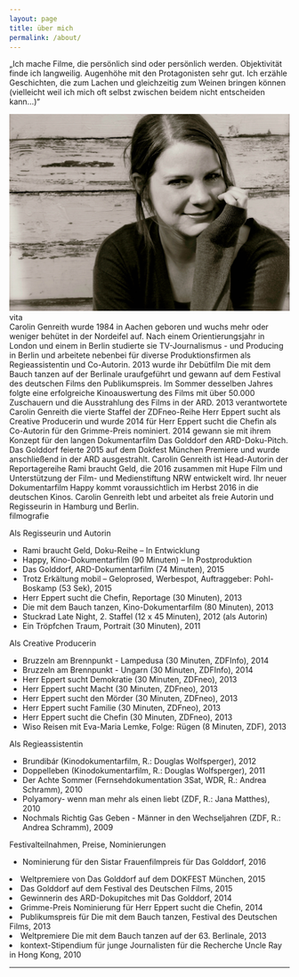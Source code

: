 ```yaml
---
layout: page
title: über mich
permalink: /about/
---
```

„Ich mache Filme, die persönlich sind oder persönlich werden. Objektivität finde ich langweilig. Augenhöhe mit den Protagonisten sehr gut. Ich erzähle Geschichten, die zum Lachen und gleichzeitig zum Weinen bringen können (vielleicht weil ich mich oft selbst zwischen beidem nicht entscheiden kann...)“<br/>

<div class="img_row"><img class="col right" src="/img/caro.jpg"></div>
<div class="sub-caption">vita</div>

<div class="blockquote">Carolin Genreith wurde 1984 in Aachen geboren und wuchs mehr oder weniger behütet in der Nordeifel auf. Nach einem Orientierungsjahr in London und einem in Berlin studierte sie TV-Journalismus - und Producing in Berlin und arbeitete nebenbei für diverse Produktionsfirmen als Regieassistentin und Co-Autorin. 
2013 wurde ihr Debütfilm Die mit dem Bauch tanzen auf der Berlinale uraufgeführt und gewann auf dem Festival des deutschen Films den Publikumspreis. Im Sommer desselben Jahres folgte eine erfolgreiche Kinoauswertung des Films mit über 50.000 Zuschauern und die Ausstrahlung des Films in der ARD. 
2013 verantwortete Carolin Genreith die vierte Staffel der ZDFneo-Reihe Herr Eppert sucht als Creative Producerin und wurde 2014 für Herr Eppert sucht die Chefin als Co-Autorin für den Grimme-Preis nominiert. 2014 gewann sie mit ihrem Konzept für den langen Dokumentarfilm Das Golddorf den ARD-Doku-Pitch. Das Golddorf feierte 2015 auf dem Dokfest München Premiere und wurde anschließend in der ARD ausgestrahlt.
Carolin Genreith ist Head-Autorin der Reportagereihe Rami braucht Geld, die 2016 zusammen mit Hupe Film und Unterstützung der Film- und Medienstiftung NRW entwickelt wird. Ihr neuer Dokumentarfilm Happy kommt voraussichtlich im Herbst 2016 in die deutschen Kinos.
Carolin Genreith lebt und arbeitet als freie Autorin und Regisseurin in Hamburg und Berlin.</div>


<div class="sub-caption">filmografie</div>

Als Regisseurin und Autorin
<ul>
<li>Rami braucht Geld, Doku-Reihe – In Entwicklung</li>
<li>Happy, Kino-Dokumentarfilm (90 Minuten) – In Postproduktion</li>
<li>Das Golddorf, ARD-Dokumentarfilm (74 Minuten), 2015</li>
<li>Trotz Erkältung mobil – Geloprosed, Werbespot, Auftraggeber: Pohl-Boskamp (53 Sek), 2015</li>
<li>Herr Eppert sucht die Chefin, Reportage (30 Minuten), 2013</li>
<li>Die mit dem Bauch tanzen, Kino-Dokumentarfilm (80 Minuten), 2013</li>
<li>Stuckrad Late Night, 2. Staffel (12 x 45 Minuten), 2012 (als Autorin)</li>
<li>Ein Tröpfchen Traum, Portrait (30 Minuten), 2011</li>
</ul>
Als Creative Producerin
<ul>
<li>Bruzzeln am Brennpunkt - Lampedusa (30 Minuten, ZDFInfo), 2014</li>
<li>Bruzzeln am Brennpunkt - Ungarn (30 Minuten, ZDFInfo), 2014</li>
<li>Herr Eppert sucht Demokratie (30 Minuten, ZDFneo), 2013</li>
<li>Herr Eppert sucht Macht (30 Minuten, ZDFneo), 2013</li>
<li>Herr Eppert sucht den Mörder (30 Minuten, ZDFneo), 2013</li>
<li>Herr Eppert sucht Familie (30 Minuten, ZDFneo), 2013</li>
<li>Herr Eppert sucht die Chefin (30 Minuten, ZDFneo), 2013</li>
<li>Wiso Reisen mit Eva-Maria Lemke, Folge: Rügen (8 Minuten, ZDF), 2013</li>
</ul>

Als Regieassistentin
<ul>
<li>Brundibár (Kinodokumentarfilm, R.: Douglas Wolfsperger), 2012</li>
<li>Doppelleben (Kinodokumentarfilm, R.: Douglas Wolfsperger), 2011</li>
<li>Der Achte Sommer (Fernsehdokumentation 3Sat, WDR, R.: Andrea Schramm), 2010</li>
<li>Polyamory- wenn man mehr als einen liebt (ZDF, R.: Jana Matthes), 2010</li>
<li>Nochmals Richtig Gas Geben - Männer in den Wechseljahren (ZDF, R.: Andrea Schramm), 2009</li>
</ul>

Festivalteilnahmen, Preise, Nominierungen 

<ul>
<li>Nominierung für den Sistar Frauenfilmpreis für Das Golddorf, 2016</ul>
<li>Weltpremiere von Das Golddorf auf dem DOKFEST München, 2015</ul>
<li>Das Golddorf auf dem Festival des Deutschen Films, 2015</ul>
<li>Gewinnerin des ARD-Dokupitches mit Das Golddorf, 2014</ul>
<li>Grimme-Preis Nominierung für Herr Eppert sucht die Chefin, 2014</ul>			  
<li>Publikumspreis für Die mit dem Bauch tanzen, Festival des Deutschen Films, 2013</ul>
<li>Weltpremiere Die mit dem Bauch tanzen auf der 63. Berlinale, 2013</ul>
<li>kontext-Stipendium für junge Journalisten für die Recherche Uncle Ray in Hong Kong, 2010</ul>
</ul>
 


<br/>
<hr/>
<br/>


